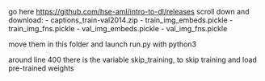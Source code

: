 go here https://github.com/hse-aml/intro-to-dl/releases
scroll down and download:
	- captions_train-val2014.zip
	- train_img_embeds.pickle 
	- train_img_fns.pickle
	- val_img_embeds.pickle
	- val_img_fns.pickle

move them in this folder and launch run.py with python3



around line 400 there is the variable skip_training, to skip training
and load pre-trained weights
